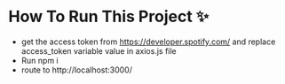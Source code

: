 &nbsp;

# How To Run This Project ✨

- get the access token from https://developer.spotify.com/ and replace access_token variable value in axios.js file
- Run npm i
- route to http://localhost:3000/
